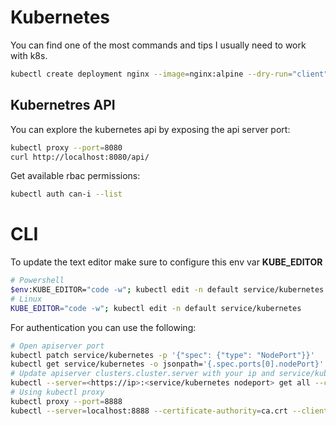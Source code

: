 # Kubernetes
You can find one of the most commands and tips I usually need to work with k8s.

```sh
kubectl create deployment nginx --image=nginx:alpine --dry-run="client" -o yaml >deployment.yaml
```

## Kubernetres API
You can explore the kubernetes api by exposing the api server port:
```sh
kubectl proxy --port=8080
curl http://localhost:8080/api/
```
Get available rbac permissions:
```sh
kubectl auth can-i --list
```

# CLI
To update the text editor make sure to configure this env var **KUBE_EDITOR**
```sh
# Powershell
$env:KUBE_EDITOR="code -w"; kubectl edit -n default service/kubernetes
# Linux
KUBE_EDITOR="code -w"; kubectl edit -n default service/kubernetes
```
For authentication you can use the following:

```sh
# Open apiserver port
kubectl patch service/kubernetes -p '{"spec": {"type": "NodePort"}}'
kubectl get service/kubernetes -o jsonpath='{.spec.ports[0].nodePort}'
# Update apiserver clusters.cluster.server with your ip and service/kubernetes apiserver nodeport in kubeconfig or run the following command:
kubectl --server=<https://ip>:<service/kubernetes nodeport> get all --client-certificate=client.crt --client-key=client.key --insecure-skip-tls-verify=true
# Using kubectl proxy 
kubectl proxy --port=8888
kubectl --server=localhost:8888 --certificate-authority=ca.crt --client-certificate=client.crt --client-key=client.key get all
```
